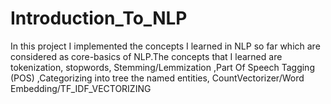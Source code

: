 # Introduction_To_NLP

In this project I implemented the concepts I learned in NLP so far which are considered as core-basics of NLP.The concepts that I learned are tokenization, stopwords, Stemming/Lemmization ,Part Of Speech Tagging (POS) ,Categorizing into tree the named entities, CountVectorizer/Word Embedding/TF_IDF_VECTORIZING
